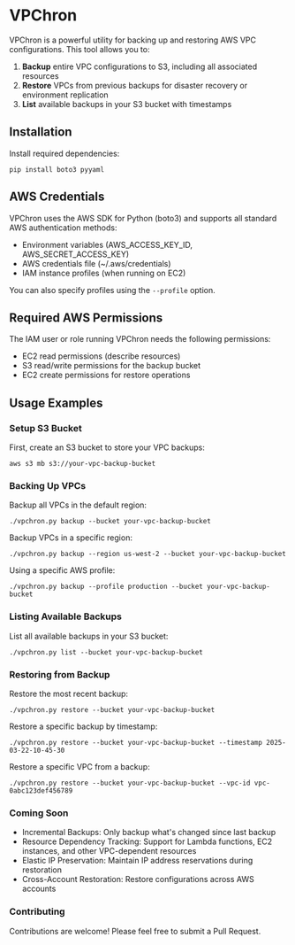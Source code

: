 # VPChron

VPChron is a powerful utility for backing up and restoring AWS VPC configurations. This tool allows you to:

1. **Backup** entire VPC configurations to S3, including all associated resources
2. **Restore** VPCs from previous backups for disaster recovery or environment replication
3. **List** available backups in your S3 bucket with timestamps

## Installation

Install required dependencies:
   ```
   pip install boto3 pyyaml
   ```


## AWS Credentials

VPChron uses the AWS SDK for Python (boto3) and supports all standard AWS authentication methods:

- Environment variables (AWS_ACCESS_KEY_ID, AWS_SECRET_ACCESS_KEY)
- AWS credentials file (~/.aws/credentials)
- IAM instance profiles (when running on EC2)

You can also specify profiles using the `--profile` option.

## Required AWS Permissions

The IAM user or role running VPChron needs the following permissions:

- EC2 read permissions (describe resources)
- S3 read/write permissions for the backup bucket
- EC2 create permissions for restore operations

## Usage Examples

### Setup S3 Bucket

First, create an S3 bucket to store your VPC backups:

```
aws s3 mb s3://your-vpc-backup-bucket
```

### Backing Up VPCs

Backup all VPCs in the default region:

```
./vpchron.py backup --bucket your-vpc-backup-bucket
```

Backup VPCs in a specific region:

```
./vpchron.py backup --region us-west-2 --bucket your-vpc-backup-bucket
```

Using a specific AWS profile:

```
./vpchron.py backup --profile production --bucket your-vpc-backup-bucket
```

### Listing Available Backups

List all available backups in your S3 bucket:

```
./vpchron.py list --bucket your-vpc-backup-bucket
```

### Restoring from Backup

Restore the most recent backup:

```
./vpchron.py restore --bucket your-vpc-backup-bucket
```

Restore a specific backup by timestamp:

```
./vpchron.py restore --bucket your-vpc-backup-bucket --timestamp 2025-03-22-10-45-30
```

Restore a specific VPC from a backup:

```
./vpchron.py restore --bucket your-vpc-backup-bucket --vpc-id vpc-0abc123def456789
```

### Coming Soon

- Incremental Backups: Only backup what's changed since last backup
- Resource Dependency Tracking: Support for Lambda functions, EC2 instances, and other VPC-dependent resources
- Elastic IP Preservation: Maintain IP address reservations during restoration
- Cross-Account Restoration: Restore configurations across AWS accounts

### Contributing
Contributions are welcome! Please feel free to submit a Pull Request.
